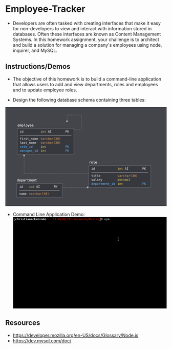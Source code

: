 # Employee-Tracker

- Developers are often tasked with creating interfaces that make it easy for non-developers to view and interact with information stored in databases. Often these interfaces are known as Content Management Systems. In this homework assignment, your challenge is to architect and build a solution for managing a company's employees using node, inquirer, and MySQL.

## Instructions/Demos

- The objective of this homework is to build a command-line application that allows users to add and view departments, roles and employees and to update employee roles.

- Design the following database schema containing three tables:

![database schema](demos/12-MySQL_02-Homework_Assets_schema.png)

- Command Line Application Demo:
![demo](demos/demo.gif)

## Resources

- https://developer.mozilla.org/en-US/docs/Glossary/Node.js
- https://dev.mysql.com/doc/
